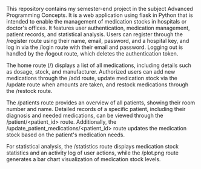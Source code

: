 This repository contains my semester-end project in the subject Advanced Programming Concepts. It is a web application using flask in Python that is intended to enable the management of medication stocks in hospitals or doctor's offices.
It features user authentication, medication management, patient records, and statistical analysis. Users can register through the /register route using their name, email, password, and a hospital key, and log in via the /login route with their email and password. Logging out is handled by the /logout route, which deletes the authentication token.

The home route (/) displays a list of all medications, including details such as dosage, stock, and manufacturer. Authorized users can add new medications through the /add route, update medication stock via the /update route when amounts are taken, and restock medications through the /restock route.

The /patients route provides an overview of all patients, showing their room number and name. Detailed records of a specific patient, including their diagnosis and needed medications, can be viewed through the /patient/<patient_id> route. Additionally, the /update_patient_medications/<patient_id> route updates the medication stock based on the patient's medication needs.

For statistical analysis, the /statistics route displays medication stock statistics and an activity log of user actions, while the /plot.png route generates a bar chart visualization of medication stock levels.
